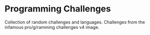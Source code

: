 # Programming Challenges

Collection of random challenges and languages. Challenges from the infamous pro/g/ramming challenges v4 image.
